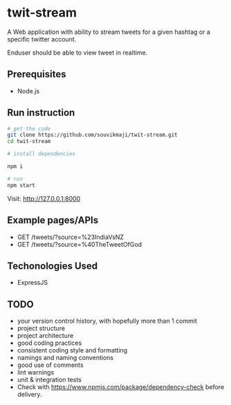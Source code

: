 # twit-stream

A Web application with ability to stream tweets for a given hashtag or a specific twitter account.

Enduser should be able to view tweet in realtime.

## Prerequisites

* Node.js

## Run instruction

```sh
# get the code
git clone https://github.com/souvikmaji/twit-stream.git
cd twit-stream

# install dependencies

npm i

# run
npm start
```

Visit: <http://127.0.0.1:8000>

## Example pages/APIs

* GET /tweets/?source=%23IndiaVsNZ
* GET /tweets/?source=%40TheTweetOfGod

## Techonologies Used

* ExpressJS

## TODO

* your version control history, with hopefully more than 1 commit
* project structure
* project architecture
* good coding practices
* consistent coding style and formatting
* namings and naming conventions
* good use of comments
* lint warnings
* unit & integration tests
* Check with <https://www.npmjs.com/package/dependency-check> before delivery.
